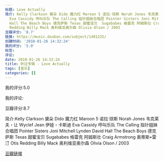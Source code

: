 ```yaml
---
标题: Love Actually
简介: Kelly Clarkson 黛朵 Dido 魔力红 Maroon 5 诺拉·琼斯 Norah Jones 韦克莱夫・让 Wyclef Jean 伊娃・卡斯迪
  Eva Cassidy 呼叫乐队 The Calling 指针姐妹合唱团 Pointer Sisters Joni Mitchell Lynden David
  Hall The Beach Boys 德克萨斯 Texas 甜蜜宝贝  Sugababes 格雷克 阿姆斯壮 Craig Armstrong 奥蒂斯•雷汀 Otis
  Redding Billy Mack 奥利维亚奥尔森 Olivia Olson / 2003
豆瓣评分: '8.7'
链接: https://music.douban.com/subject/1401225/
创建时间: '2010-01-26 14:32:24'
我的评分: '5.0'
标签:
评论:
date: 2010-01-26 14:32:24
title: 听过专辑 - Love Actually
tags: [音乐]
categories: []
---
```


我的评分:5.0

我的评论:

豆瓣评分:8.7

简介:Kelly Clarkson 黛朵 Dido 魔力红 Maroon 5 诺拉·琼斯 Norah Jones 韦克莱夫・让 Wyclef Jean 伊娃・卡斯迪 Eva Cassidy 呼叫乐队 The Calling 指针姐妹合唱团 Pointer Sisters Joni Mitchell Lynden David Hall The Beach Boys 德克萨斯 Texas 甜蜜宝贝  Sugababes 格雷克 阿姆斯壮 Craig Armstrong 奥蒂斯•雷汀 Otis Redding Billy Mack 奥利维亚奥尔森 Olivia Olson / 2003

[豆瓣链接](https://music.douban.com/subject/1401225/)

